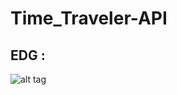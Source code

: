 # Time_Traveler-API

## EDG :
![alt tag](https://raw.githubusercontent.com/wtlin1228/Mew-Traveler/Time_Traveler-API/database/image/EDG.png)
